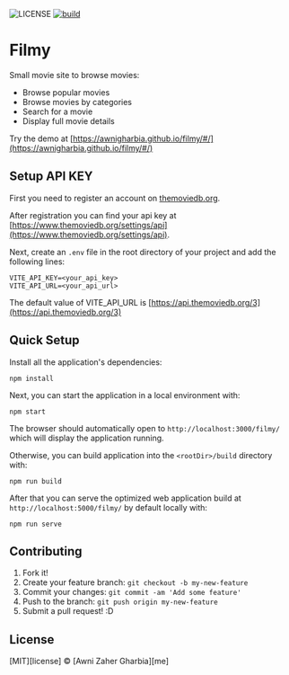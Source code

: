 ![LICENSE](https://img.shields.io/github/license/awnigharbia/filmy)
[![build](https://github.com/awnigharbia/filmy/actions/workflows/buildAndDeploy.yaml/badge.svg)](https://github.com/awnigharbia/filmy/actions/workflows/buildAndDeploy.yaml)

# Filmy

Small movie site to browse movies:

- Browse popular movies
- Browse movies by categories
- Search for a movie
- Display full movie details

Try the demo at
[https://awnigharbia.github.io/filmy/#/](https://awnigharbia.github.io/filmy/#/)

## Setup API KEY

First you need to register an account on
[themoviedb.org](https://www.themoviedb.org/).

After registration you can find your api key at
[https://www.themoviedb.org/settings/api](https://www.themoviedb.org/settings/api).

Next, create an `.env` file in the root directory of your project and add the
following lines:

```
VITE_API_KEY=<your_api_key>
VITE_API_URL=<your_api_url>
```

The default value of VITE_API_URL is
[https://api.themoviedb.org/3](https://api.themoviedb.org/3)

## Quick Setup

Install all the application's dependencies:

`npm install`

Next, you can start the application in a local environment with:

`npm start`

The browser should automatically open to `http://localhost:3000/filmy/` which
will display the application running.

Otherwise, you can build application into the `<rootDir>/build` directory with:

`npm run build`

After that you can serve the optimized web application build at
`http://localhost:5000/filmy/` by default locally with:

`npm run serve`

## Contributing

1. Fork it!
2. Create your feature branch: `git checkout -b my-new-feature`
3. Commit your changes: `git commit -am 'Add some feature'`
4. Push to the branch: `git push origin my-new-feature`
5. Submit a pull request! :D

## License

[MIT][license] &copy; [Awni Zaher Gharbia][me]
